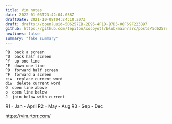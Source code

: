 ```yaml
---
title: Vim notes
date: 2022-01-03T23:42:04.038Z
draftDate: 2021-10-08T04:24:10.207Z
draft: drafts://open?uuid=5D6257EB-2E95-4F1D-B7D5-06F69F223B97
github: https://github.com/tepiton/xocoyotl/blob/main/src/posts/5d6257eb-2e95-4f1d-b7d5-06f69f223b97.md
newlines: false
summary: "fake summary"
---
```

```text
^B  back a screen         
^U  back half screen      
^Y  up one line           
^E  down one line
^D  forward half screen
^F  forward a screen
ciw  replace current word
diw  delete current word
O  open line above
o  open line below
J  join below with current
```

R1 - Jan - April
R2 - May - Aug
R3 - Sep - Dec

https://vim.rtorr.com/
